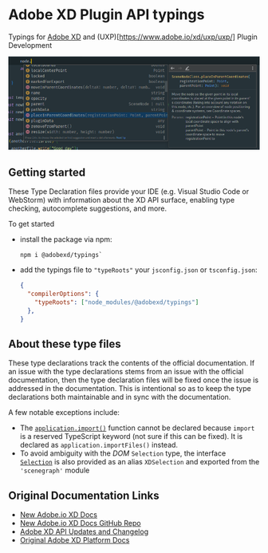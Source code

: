 # Adobe XD Plugin API typings
Typings for [Adobe XD](https://www.adobe.io/xd/uxp/develop/reference/xd-index/) and (UXP)[https://www.adobe.io/xd/uxp/uxp/] Plugin Development 

![typings-supported autocompletion features in JetBrains WebStorm](image.png)

## Getting started
These Type Declaration files provide your IDE (e.g. Visual Studio Code or WebStorm) with information about the XD API surface, enabling type checking, autocomplete suggestions, and more. 

To get started
- install the package via npm: 
  ```
  npm i @adobexd/typings`
  ```
- add the typings file to `"typeRoots"` your `jsconfig.json` or `tsconfig.json`:
  ```json
  {
    "compilerOptions": {
      "typeRoots": ["node_modules/@adobexd/typings"]
    },
  }
  ```

## About these type files
These type declarations track the contents of the official documentation. If an issue with the type declarations stems from an issue with the official documentation, then the type declaration files will be fixed once the issue is addressed in the documentation. This is intentional so as to keep the type declarations both maintainable and in sync with the documentation.

A few notable exceptions include:
- The [`application.import()`](https://www.adobe.io/xd/uxp/develop/reference/application/#import) function cannot be declared because `import` is a reserved TypeScript keyword (not sure if this can be fixed). It is declared as `application.importFiles()` instead.
- To avoid ambiguity with the *DOM* `Selection` type, the interface [`Selection`](https://www.adobe.io/xd/uxp/develop/reference/selection/) is also provided as an alias `XDSelection` and exported from the `'scenegraph'` module

## Original Documentation Links
- [New Adobe.io XD Docs](https://www.adobe.io/xd/uxp/develop/reference/xd-index/)
- [New Adobe.io XD Docs GitHub Repo](https://github.com/AdobeDocs/uxp-xd/tree/main/src/pages/develop/reference)
- [Adobe XD API Updates and Changelog](https://www.adobe.io/xd/uxp/develop/changelog/)
- [Original Adobe XD Platform Docs](https://adobexdplatform.com/plugin-docs/reference/xd-index.html)
